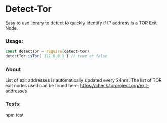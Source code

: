 # Detect-Tor

Easy to use library to detect to quickly identify if IP address is a TOR Exit Node.

### Usage: 

```js
const detectTor = require(detect-tor) 
detectTor.isTor( 127.0.0.1 ) // true or false
```

### About

List of exit addresses is automatically updated every 24hrs. 
The list of TOR exit nodes used can be found here: https://check.torproject.org/exit-addresses

### Tests:

npm test
